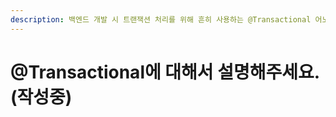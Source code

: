 ```yaml
---
description: 백엔드 개발 시 트랜잭션 처리를 위해 흔히 사용하는 @Transactional 어노테이션에 대해 알아보자.
---
```


# @Transactional에 대해서 설명해주세요.(작성중)

